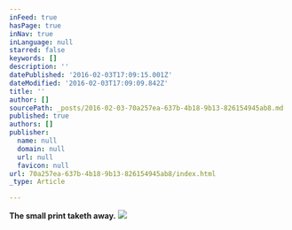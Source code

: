 ```yaml
---
inFeed: true
hasPage: true
inNav: true
inLanguage: null
starred: false
keywords: []
description: ''
datePublished: '2016-02-03T17:09:15.001Z'
dateModified: '2016-02-03T17:09:09.842Z'
title: ''
author: []
sourcePath: _posts/2016-02-03-70a257ea-637b-4b18-9b13-826154945ab8.md
published: true
authors: []
publisher:
  name: null
  domain: null
  url: null
  favicon: null
url: 70a257ea-637b-4b18-9b13-826154945ab8/index.html
_type: Article

---
```

**The small print taketh away.**
![](https://s3-us-west-2.amazonaws.com/the-grid-img/p/0a7fab523b2ea5a0853883c83884aaf7fca95531.jpg)